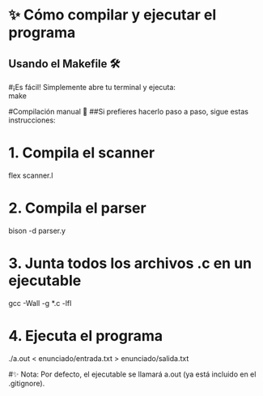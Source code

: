 # ✨ Cómo compilar y ejecutar el programa

## Usando el **Makefile** 🛠️  
#¡Es fácil! Simplemente abre tu terminal y ejecuta:  
make

#Compilación manual 📝
##Si prefieres hacerlo paso a paso, sigue estas instrucciones:

# 1. Compila el scanner 
flex scanner.l

# 2. Compila el parser 
bison -d parser.y

# 3. Junta todos los archivos .c en un ejecutable
gcc -Wall -g *.c -lfl

# 4. Ejecuta el programa 
./a.out < enunciado/entrada.txt > enunciado/salida.txt

#✨ Nota: Por defecto, el ejecutable se llamará a.out (ya está incluido en el .gitignore).
